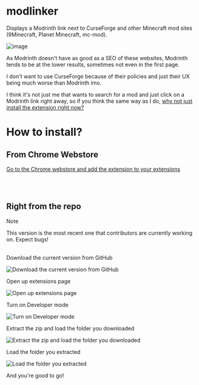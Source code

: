 # modlinker

Displays a Modrinth link next to CurseForge and other Minecraft mod sites (9Minecraft, Planet Minecraft, mc-mod).

![image](https://github.com/okunamayanad/modlinker/assets/108594296/7c903397-e691-4060-895e-170c516177f8)

As Modrinth doesn't have as good as a SEO of these websites, Modrinth tends to be at the lower results, sometimes not even in the first page.

I don't want to use CurseForge because of their policies and just their UX being much worse than Modrinth imo.

I think it's not just me that wants to search for a mod and just click on a Modrinth link right away, so if you think the same way as I do, [why not just install the extension right now?](https://chromewebstore.google.com/detail/modlinker/kffdacoooplmddelfddkndfhgenddgke)

# How to install?

## From Chrome Webstore

[Go to the Chrome webstore and add the extension to your extensions](https://chromewebstore.google.com/detail/modlinker/kffdacoooplmddelfddkndfhgenddgke)

<br>
<br>

## Right from the repo

> [!NOTE]
> This version is the most recent one that contributors are currently working on. Expect bugs!
> <br>
> <br>

Download the current version from GitHub

![Download the current version from GitHub](https://github.com/okunamayanad/modlinker/assets/108594296/8b8b9622-12ee-476d-8d69-84db9cae7e15)

Open up extensions page

![Open up extensions page](https://github.com/okunamayanad/modlinker/assets/108594296/6c84c7c7-2c32-4188-b3c3-c4db95985447)

Turn on Developer mode

![Turn on Developer mode](https://github.com/okunamayanad/modlinker/assets/108594296/b3d2e9dd-0f60-4245-b694-de65a470733a)

Extract the zip and load the folder you downloaded

![Extract the zip and load the folder you downloaded](https://github.com/okunamayanad/modlinker/assets/108594296/fe73c8c0-02e5-4158-ab26-900190c10778)

Load the folder you extracted

![Load the folder you extracted](https://github.com/okunamayanad/modlinker/assets/108594296/176354a0-e1f0-47a2-9490-2567a8779b47)

And you're good to go!
